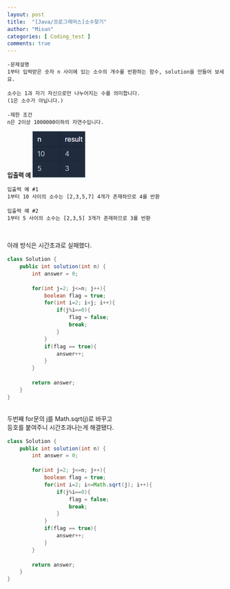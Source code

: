 ```yaml
---
layout: post
title:  "[Java/프로그래머스]소수찾기"
author: "Misun"
categories: [ Coding_test ]
comments: true
---
```

```
-문제설명
1부터 입력받은 숫자 n 사이에 있는 소수의 개수를 반환하는 함수, solution을 만들어 보세요.

소수는 1과 자기 자신으로만 나누어지는 수를 의미합니다.
(1은 소수가 아닙니다.)

-제한 조건
n은 2이상 1000000이하의 자연수입니다.
```
<b>입출력 예</b>
![Image with caption](../img/Coding/07.png "output")
<br />

```
입출력 예 #1
1부터 10 사이의 소수는 [2,3,5,7] 4개가 존재하므로 4를 반환

입출력 예 #2
1부터 5 사이의 소수는 [2,3,5] 3개가 존재하므로 3를 반환
```

<br />

아래 방식은 시간초과로 실패했다.<br />

```java
class Solution {
    public int solution(int n) {
        int answer = 0;
        
        for(int j=2; j<=n; j++){
            boolean flag = true;
            for(int i=2; i<j; i++){
                if(j%i==0){
                    flag = false;
                    break;
                }
            }
            if(flag == true){
                answer++;
            }
        }
        
        return answer;
    }
}
```
<br />
두번째 for문의 j를 Math.sqrt(j)로 바꾸고<br />
등호를 붙여주니 시간초과나는게 해결됐다.<br />

```java
class Solution {
    public int solution(int n) {
        int answer = 0;
        
        for(int j=2; j<=n; j++){
            boolean flag = true;
            for(int i=2; i<=Math.sqrt(j); i++){
                if(j%i==0){
                    flag = false;
                    break;
                }
            }
            if(flag == true){
                answer++;
            }
        }
        
        return answer;
    }
}
```